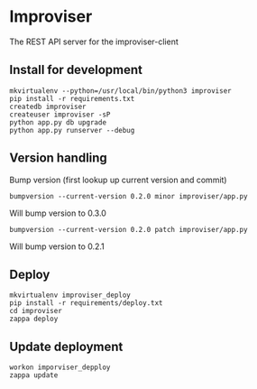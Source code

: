 # Improviser

The REST API server for the improviser-client

## Install for development

    mkvirtualenv --python=/usr/local/bin/python3 improviser
    pip install -r requirements.txt
    createdb improviser
    createuser improviser -sP
    python app.py db upgrade
    python app.py runserver --debug

## Version handling

Bump version (first lookup up current version and commit)

    bumpversion --current-version 0.2.0 minor improviser/app.py

Will bump version to 0.3.0

    bumpversion --current-version 0.2.0 patch improviser/app.py

Will bump version to 0.2.1

## Deploy
```
mkvirtualenv improviser_deploy
pip install -r requirements/deploy.txt
cd improviser
zappa deploy
```

## Update deployment
```
workon imporviser_depploy
zappa update
```
